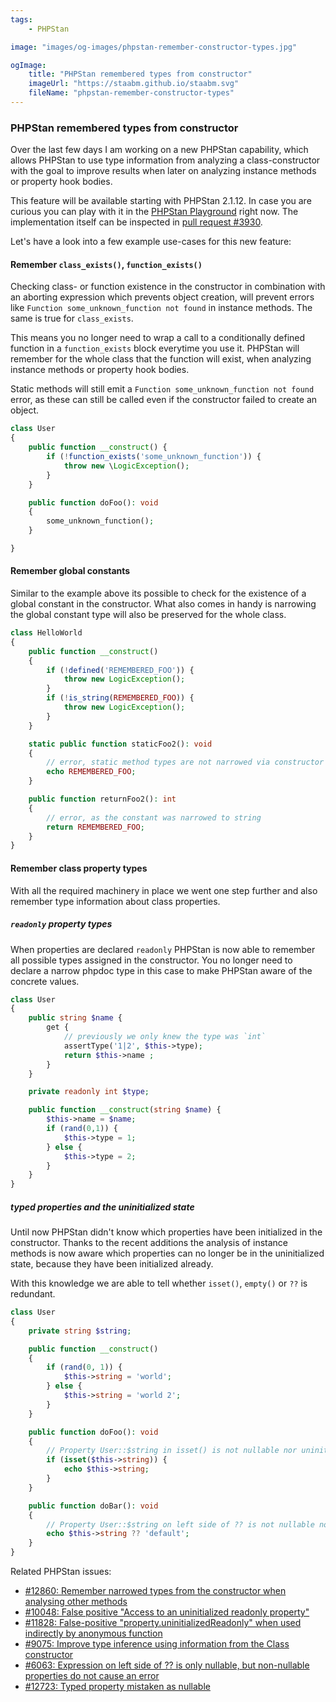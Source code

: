 ```yaml
---
tags:
    - PHPStan

image: "images/og-images/phpstan-remember-constructor-types.jpg"

ogImage:
    title: "PHPStan remembered types from constructor"
    imageUrl: "https://staabm.github.io/staabm.svg"
    fileName: "phpstan-remember-constructor-types"
---
```


### PHPStan remembered types from constructor

Over the last few days I am working on a new PHPStan capability,
which allows PHPStan to use type information from analyzing a class-constructor
with the goal to improve results when later on analyzing instance methods or property hook bodies.

This feature will be available starting with PHPStan 2.1.12.
In case you are curious you can play with it in the [PHPStan Playground](https://phpstan.org/r/c3d8e4f2-b65d-45cc-bab0-801072c4bd0b) right now.
The implementation itself can be inspected in [pull request #3930](https://github.com/phpstan/phpstan-src/pull/3930).

Let's have a look into a few example use-cases for this new feature:

#### Remember `class_exists()`, `function_exists()`

Checking class- or function existence in the constructor in combination with an aborting expression which prevents object creation,
will prevent errors like `Function some_unknown_function not found` in instance methods. The same is true for `class_exists`.

This means you no longer need to wrap a call to a conditionally defined function in a `function_exists` block everytime you use it.
PHPStan will remember for the whole class that the function will exist, when analyzing instance methods or property hook bodies.

Static methods will still emit a `Function some_unknown_function not found` error, as these can still be called even if the constructor failed to create an object.

```php
class User
{
	public function __construct() {
		if (!function_exists('some_unknown_function')) {
			throw new \LogicException();
		}
	}

	public function doFoo(): void
	{
		some_unknown_function();
	}

}
```

#### Remember global constants

Similar to the example above its possible to check for the existence of a global constant in the constructor.
What also comes in handy is narrowing the global constant type will also be preserved for the whole class.

```php
class HelloWorld
{
	public function __construct()
	{
		if (!defined('REMEMBERED_FOO')) {
			throw new LogicException();
		}
		if (!is_string(REMEMBERED_FOO)) {
			throw new LogicException();
		}
	}

	static public function staticFoo2(): void
	{
	    // error, static method types are not narrowed via constructor
		echo REMEMBERED_FOO;
	}

	public function returnFoo2(): int
	{
	    // error, as the constant was narrowed to string
		return REMEMBERED_FOO;
	}
}
```

#### Remember class property types

With all the required machinery in place we went one step further and also remember type information about class properties.

##### `readonly` property types

When properties are declared `readonly` PHPStan is now able to remember all possible types assigned in the constructor.
You no longer need to declare a narrow phpdoc type in this case to make PHPStan aware of the concrete values.

```php
class User
{
	public string $name {
		get {
		    // previously we only knew the type was `int`
			assertType('1|2', $this->type);
			return $this->name ;
		}
	}

	private readonly int $type;

	public function __construct(string $name) {
		$this->name = $name;
		if (rand(0,1)) {
			$this->type = 1;
		} else {
			$this->type = 2;
		}
	}
}
```

##### typed properties and the uninitialized state

Until now PHPStan didn't know which properties have been initialized in the constructor.
Thanks to the recent additions the analysis of instance methods is now aware which properties can no longer be in the uninitialized state, because they have been initialized already.

With this knowledge we are able to tell whether `isset()`, `empty()` or `??` is redundant.

```php
class User
{
    private string $string;

    public function __construct()
    {
        if (rand(0, 1)) {
            $this->string = 'world';
        } else {
            $this->string = 'world 2';
        }
    }

    public function doFoo(): void
    {
		// Property User::$string in isset() is not nullable nor uninitialized.
        if (isset($this->string)) {
            echo $this->string;
        }
    }

    public function doBar(): void
    {
		// Property User::$string on left side of ?? is not nullable nor uninitialized.
        echo $this->string ?? 'default';
    }
}
```

Related PHPStan issues:
- [#12860: Remember narrowed types from the constructor when analysing other methods](https://github.com/phpstan/phpstan/issues/12860)
- [#10048: False positive "Access to an uninitialized readonly property"](https://github.com/phpstan/phpstan/issues/10048)
- [#11828: False-positive "property.uninitializedReadonly" when used indirectly by anonymous function](https://github.com/phpstan/phpstan/issues/11828)
- [#9075: Improve type inference using information from the Class constructor](https://github.com/phpstan/phpstan/issues/9075)
- [#6063: Expression on left side of ?? is only nullable, but non-nullable properties do not cause an error](https://github.com/phpstan/phpstan/issues/6063)
- [#12723: Typed property mistaken as nullable](https://github.com/phpstan/phpstan/issues/12723)

